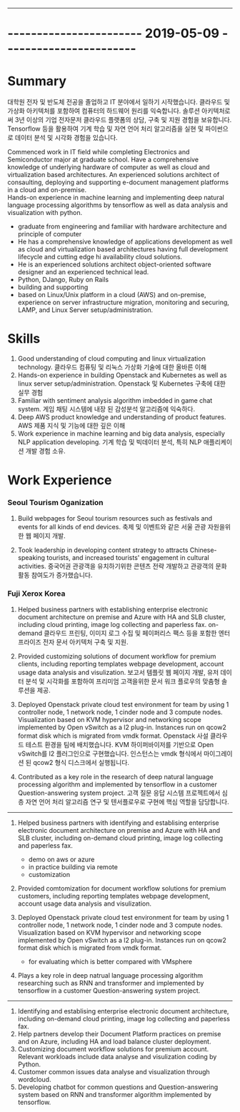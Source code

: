 




-----

# ----------------------- 2019-05-09 -----------------------


# Summary



대학원 전자 및 반도체 전공을 졸업하고 IT 분야에서 일하기 시작했습니다.
클라우드 및 가상화 아키텍처를 포함하여 컴퓨터의 하드웨어 원리를 익숙합니다.
솔루션 아키텍처로써 3년 이상의 기업 전자문저 클라우드 플랫폼의 상담, 구축 및 지원 경험을 보유합니다.
Tensorflow 등을 활용하여 기계 학습 및 자연 언어 처리 알고리즘을 실현 및 파이썬으로 데이터 분석 및 시각화 경험을 있습니다.






Commenced work in IT field while completing Electronics and Semiconductor major at graduate school. Have a comprehensive knowledge of underlying hardware of computer as well as cloud and virtualization based architectures.  An experienced solutions architect of consaulting, deploying and supporting e-document management platforms in a cloud and on-premise.  
Hands-on experience in machine learning and implementing deep natural language processing algorithms by tensorflow as well as  data analysis and visualization with python.


- graduate from engineering and familiar with hardware architecture and principle of computer
- He has a comprehensive knowledge of applications development as well as cloud and virtualization based architectures having full development lifecycle and cutting edge hi availability cloud solutions. 
- He is an experienced solutions architect object-oriented software designer and an experienced technical lead. 
-  Python, DJango, Ruby on Rails
-  building and supporting
- based on Linux/Unix platform in a cloud (AWS) and on-premise, experience on server infrastructure migration, monitoring and securing, LAMP, and Linux Server setup/administration.
# Skills
1. Good understanding of cloud computing and linux virtualization technology.
클라우드 컴퓨팅 및 리눅스 가상화 기술에 대한 올바른 이해
2. Hands-on experience in building Openstack and Kubernetes as well as linux server setup/administration.
Openstack 및 Kubernetes 구축에 대한 실무 경험
3. Familiar with sentiment analysis algorithm imbedded in game chat system.
게임 채팅 시스템에 내장 된 감성분석 알고리즘에 익숙하다.
4. Deep AWS product knowledge and understanding of product features.
AWS 제품 지식 및 기능에 대한 깊은 이해
5. Work experience in machine learning and big data analysis, especially NLP application developing.
기계 학습 및 빅데이터 분석, 특히 NLP 애플리케이션 개발 경험 소유.


# Work Experience

### Seoul Tourism Oganization

1. Build webpages for Seoul tourism resources such as festivals and events for all kinds of end devices. 
축제 및 이벤트와 같은 서울 관광 자원을위한 웹 페이지 개발.

2. Took leadership in developing content strategy to attracts Chinese-speaking tourists, and increased tourists' engagement in cultural activities.
중국어권 관광객을 유치하기위한 콘텐츠 전략 개발하고 관광객의 문화활동 참여도가 증가했습니다.



### Fuji Xerox Korea

1. Helped business partners with establishing enterprise electronic document architecture on premise and Azure with HA and SLB cluster, including  cloud printing, image log collecting and paperless fax.
on-demand 클라우드 프린팅, 이미지 로그 수집 및 페이퍼리스 팩스 등을 포함한 엔터프라이즈 전자 문서 아키텍처 구축 및 지원.

2. Provided customizing solutions of document workflow for premium clients, including reporting templates webpage development, account usage data analysis and visulization.
보고서 템플릿 웹 페이지 개발, 유저 데이터 분석 및 시각화를 포함하여 프리미엄 고객을위한 문서 워크 플로우의 맞춤형 솔루션을 제공.

3. Deployed Openstack private cloud test environment for team by using 1 controller node, 1 network node, 1 cinder node and 3 compute nodes. Visualization based on KVM hypervisor and networking scope implemented by Open vSwitch as a l2 plug-in. Instances run on qcow2 format disk which is migrated from vmdk format.
Openstack 사설 클라우드 테스트 환경을 팀에 배치했습니다. KVM 하이퍼바이저를 기반으로 Open vSwitch를 l2 플러그인으로 구현했습니다. 인스턴스는 vmdk 형식에서 마이그레이션 된 qcow2 형식 디스크에서 실행됩니다.

4. Contributed as a key role in the research of deep natural language processing algorithm and implemented by tensorflow in a customer Question-answering system project. 
고객 질문 응답 시스템 프로젝트에서 심층 자연 언어 처리 알고리즘 연구 및 텐서플로우로 구현에 핵심 역할을 담당합니다.


-----

1. Helped business partners with identifying and establising enterprise electronic document architecture on premise and Azure with HA and SLB cluster, including on-demand cloud printing, image log collecting and paperless fax.
    - demo on aws or azure
    - in practice building via remote
    - customization
2. Provided comtomization for document workflow solutions for premium customers, including reporting templates webpage development, account usage data analysis and visulization.

3. Deployed Openstack private cloud test environment for team by using 1 controller node, 1 network node, 1 cinder node and 3 compute nodes. Visualization based on KVM hypervisor and networking scope implemented by Open vSwitch as a l2 plug-in. Instances run on qcow2 format disk which is migrated from vmdk format.
    - for evaluating which is better compared with VMsphere

4. Plays a key role in deep natrual language processing algorithm researching such as RNN and transformer and implemented by tensorflow in a customer Question-answering system project. 


-----

1. Identifying and establising enterprise electronic document architecture, including on-demand cloud printing, image log collecting and paperless fax.
2. Help partners develop their Document Platform practices on premise and on Azure, including HA and load balance cluster deployment.
3. Customizing document workflow solutions for premium account. Relevant workloads include data analyse and visulization coding by Python.
4. Customer common issues data analyse and visualization through wordcloud.
5. Developing chatbot for common questions and Question-answering system based on RNN and transformer algorithm implemented by tensorflow.


